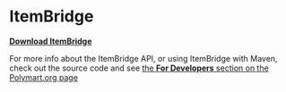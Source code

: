# ItemBridge

[**Download ItemBridge**](https://polymart.org/resource/4)

For more info about the ItemBridge API, or using ItemBridge with Maven, check out the source code and see [the **For Developers** section on the Polymart.org page](https://polymart.org/resource/4/page/info-for-developers)

